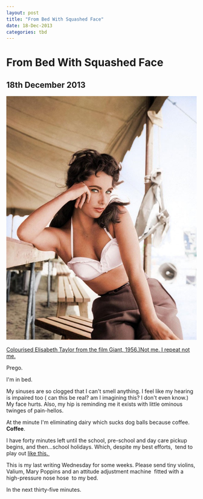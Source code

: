 ```yaml
---
layout: post
title: "From Bed With Squashed Face"
date: 18-Dec-2013
categories: tbd
---
```


# From Bed With Squashed Face

## 18th December 2013

<img class="photo-horiz" src="/images/2013/12/Colorized-Historical-Photos-15.jpg" />

<a href="http://twistedsifter.com/2013/08/historic-black-white-photos-colorized/">Colourised Elisabeth Taylor from the film Giant,   1956.)Not me. I repeat not me.</a>

Prego.

I'm in bed.

My sinuses are so clogged that I can't smell anything. I feel like my hearing is impaired too ( can this be real? am I imagining this? I don't even know.) My face hurts. Also, my hip is reminding me it exists with little ominous twinges of pain-hellos.

At the minute I'm eliminating dairy which sucks dog balls because coffee. **Coffee**.

I have forty minutes left until the school, pre-school and day care pickup begins, and then...school holidays. Which, despite my best efforts,  tend to play out <a href="http://mogantosh.com/on-school-holidays-or-mayday-mayday-the-monkeys-have-destroyed-the-lab/">like this. </a>

This is my last writing Wednesday for some weeks. Please send tiny violins, Valium, Mary Poppins and an attitude adjustment machine  fitted with a high-pressure nose hose  to my bed.

In the next thirty-five minutes.
